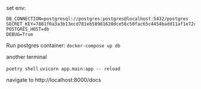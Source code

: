 set env:
```
DB_CONNECTION=postgresql://postgres:postgres@localhost:5432/postgres
SECRET_KEY=7881f0a3a3b13ecd781eb58981628dce56c50fac65c4454badd11af1e72cc556
POSTGRES_HOST=db
DEBUG=True
```

Run postgres container:
 `docker-compose up db`


another terminal

`poetry shell`
`uvicorn app.main:app -- reload`


navigate to http://localhost:8000/docs